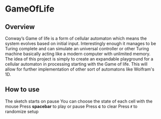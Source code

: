 # GameOfLife

## Overview
Conway’s Game of life is a form of cellular automaton which means the system evolves based on initial input. Interestingly enough it manages to be Turing complete and can simulate an universal controller or other Turing machine basically acting like a modern computer with unlimited memory. The idea of this project is simply to create an expandable playground for a cellular automaton in processing starting with the Game of life. This will allow for further implementation of other sort of automatons like Wolfram's 1D.
 
## How to use
The sketch starts on pause
You can choose the state of each cell with the mouse
Press **spacebar** to play or pause
Press **c** to clear
Press **r** to randomize setup

